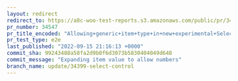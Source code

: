 ```yaml
---
layout: redirect
redirect_to: https://a8c-woo-test-reports.s3.amazonaws.com/public/pr/34547/e2e/index.html
pr_number: 34547
pr_title_encoded: "Allowing+generic+item+type+in+new+experimental+SelectControl"
pr_test_type: e2e
last_published: "2022-09-15 21:16:13 +0000"
commit_sha: 99243488a58fa2d9b0f6d3073b5830404049d648
commit_message: "Expanding item value to allow numbers"
branch_name: update/34399-select-control
---
```

